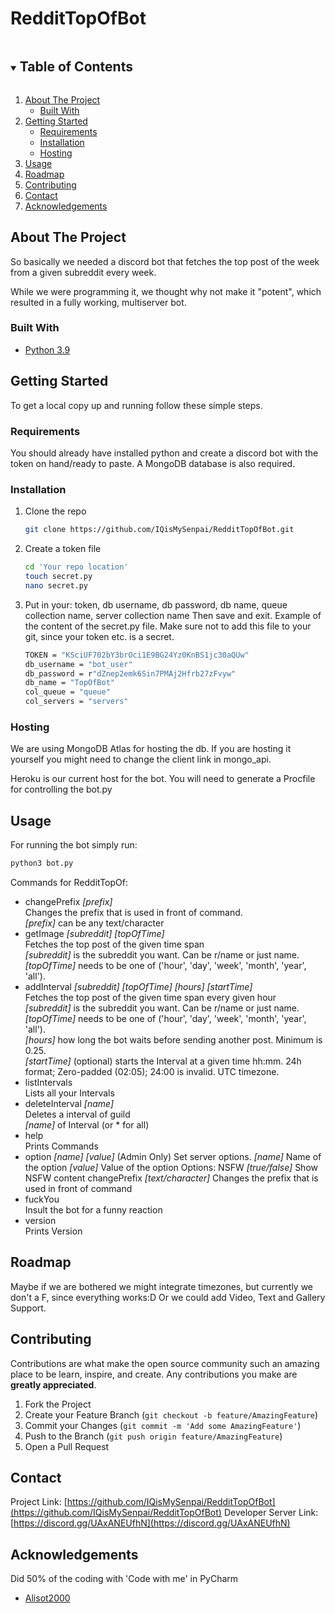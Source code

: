 # RedditTopOfBot
<details open="open">
  <summary><h2 style="display: inline-block">Table of Contents</h2></summary>
  <ol>
    <li>
      <a href="#about-the-project">About The Project</a>
      <ul>
        <li><a href="#built-with">Built With</a></li>
      </ul>
    </li>
    <li>
      <a href="#getting-started">Getting Started</a>
      <ul>
        <li><a href="#requirements">Requirements</a></li>
        <li><a href="#installation">Installation</a></li>
        <li><a href="#hosting">Hosting</a></li>
      </ul>
    </li>
    <li><a href="#usage">Usage</a></li>
    <li><a href="#roadmap">Roadmap</a></li>
    <li><a href="#contributing">Contributing</a></li>
    <li><a href="#contact">Contact</a></li>
    <li><a href="#acknowledgements">Acknowledgements</a></li>
  </ol>
</details>



<!-- ABOUT THE PROJECT -->
## About The Project

So basically we needed a discord bot that fetches the top post of the week from a given subreddit every week. 

While we were programming it, we thought why not make it "potent", which resulted in a fully working, multiserver bot.


### Built With

* [Python 3.9](www.python.org)



<!-- GETTING STARTED -->
## Getting Started

To get a local copy up and running follow these simple steps.

### Requirements
You should already have installed python and create a discord bot with the token on hand/ready to paste. A MongoDB database is also required.

### Installation

1. Clone the repo
   ```sh
   git clone https://github.com/IQisMySenpai/RedditTopOfBot.git
   ```
2. Create a token file
   ```sh
   cd 'Your repo location'
   touch secret.py
   nano secret.py
   ```
3. Put in your:
   token, db username, db password, db name, queue collection name, server collection name
   Then save and exit.
   Example of the content of the secret.py file. Make sure not to add this file to your git, since your token etc. is a secret.
   ```sh
   TOKEN = "KSciUF702bY3brOci1E9BG24Yz0KnBS1jc30aQUw"
   db_username = "bot_user"
   db_password = r"dZnep2emk6Sin7PMAj2Hfrb27zFvyw"
   db_name = "TopOfBot"
   col_queue = "queue"
   col_servers = "servers"

   ```

### Hosting
We are using MongoDB Atlas for hosting the db. If you are hosting it yourself you might need to change the client link in mongo_api.

Heroku is our current host for the bot. You will need to generate a Procfile for controlling the bot.py


<!-- USAGE EXAMPLES -->
## Usage

For running the bot simply run:
```sh
python3 bot.py
```

Commands for RedditTopOf:
- changePrefix *[prefix]*\
  Changes the prefix that is used in front of command.\
  *[prefix]* can be any text/character
- getImage *[subreddit] [topOfTime]*\
  Fetches the top post of the given time span\
  *[subreddit]* is the subreddit you want. Can be r/name or just name.\
  *[topOfTime]* needs to be one of ('hour', 'day', 'week', 'month', 'year', 'all').
- addInterval *[subreddit] [topOfTime] [hours] [startTime]*\
  Fetches the top post of the given time span every given hour\
  *[subreddit]* is the subreddit you want. Can be r/name or just name.\
  *[topOfTime]* needs to be one of ('hour', 'day', 'week', 'month', 'year', 'all').\
  *[hours]* how long the bot waits before sending another post. Minimum is 0.25.\
  *[startTime]* (optional) starts the Interval at a given time hh:mm. 24h format; Zero-padded (02:05); 24:00 is invalid. UTC timezone.
- listIntervals\
  Lists all your Intervals
- deleteInterval *[name]*\
  Deletes a interval of guild\
  *[name]* of Interval (or * for all)
- help\
  Prints Commands
- option *[name] [value]*
  (Admin Only) Set server options.
  *[name]* Name of the option
  *[value]* Value of the option
  Options:
  NSFW *[true/false]*
  Show NSFW content
  changePrefix *[text/character]*
  Changes the prefix that is used in front of command
- fuckYou\
  Insult the bot for a funny reaction
- version\
  Prints Version

<!-- ROADMAP -->
## Roadmap


Maybe if we are bothered we might integrate timezones, but currently we don't a F, since everything works:D Or we could add Video, Text and Gallery Support.


<!-- CONTRIBUTING -->
## Contributing

Contributions are what make the open source community such an amazing place to be learn, inspire, and create. Any contributions you make are **greatly appreciated**.

1. Fork the Project
2. Create your Feature Branch (`git checkout -b feature/AmazingFeature`)
3. Commit your Changes (`git commit -m 'Add some AmazingFeature'`)
4. Push to the Branch (`git push origin feature/AmazingFeature`)
5. Open a Pull Request


<!-- CONTACT -->
## Contact
Project Link: [https://github.com/IQisMySenpai/RedditTopOfBot](https://github.com/IQisMySenpai/RedditTopOfBot)
Developer Server Link: [https://discord.gg/UAxANEUfhN](https://discord.gg/UAxANEUfhN)


<!-- ACKNOWLEDGEMENTS -->
## Acknowledgements

Did 50% of the coding with 'Code with me' in PyCharm
* [Alisot2000](https://github.com/AliSot2000)

